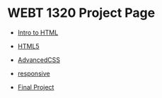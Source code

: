 # WEBT 1320 Project Page

<ul>
<li><a href="intro_to_html/index.html" target="_blank">Intro to HTML</a></li>
</ul>
<ul>
<li><a href="html_five/index.html" target="_blank">HTML5</a></li>
</ul>
<ul>
<li><a href="adv_css/index.html" target="_blank">AdvancedCSS</a></li>
</ul>
<ul>
<li><a href="responsive/index.html" target="_blank">responsive</a></li>
</ul>
<ul> 
<li> <a href="finalproject/index.html" target="blank">Final Project</a></li>
</ul>